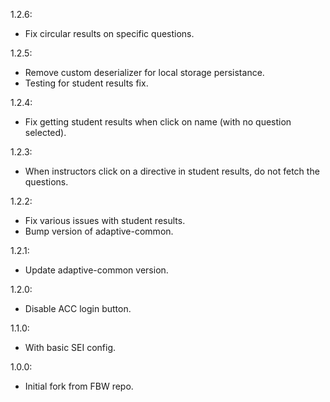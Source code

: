 1.2.6:
  - Fix circular results on specific questions.

1.2.5:
  - Remove custom deserializer for local storage persistance.
  - Testing for student results fix.
  
1.2.4:
  - Fix getting student results when click on name (with no
    question selected).

1.2.3:
  - When instructors click on a directive in student results,
    do not fetch the questions.

1.2.2:
  - Fix various issues with student results.
  - Bump version of adaptive-common.

1.2.1:
  - Update adaptive-common version.

1.2.0:
  - Disable ACC login button.

1.1.0:
  - With basic SEI config.

1.0.0:
  - Initial fork from FBW repo.
